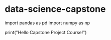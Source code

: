 # data-science-capstone
import  pandas as pd
import  numpy as np

print("Hello Capstone Project Course!")
